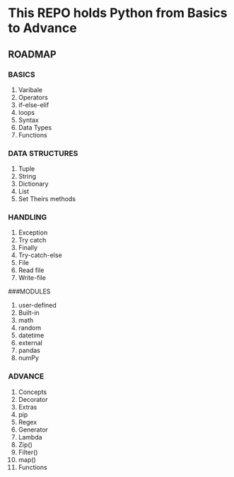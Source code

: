 # This REPO holds Python from Basics to Advance

## ROADMAP

### BASICS
1) Varibale
2) Operators
3) if-else-elif
4) loops
5) Syntax
6) Data Types
7) Functions


### DATA STRUCTURES
1) Tuple
2) String
3) Dictionary
4) List
5) Set
   Theirs methods

### HANDLING
1) Exception
2) Try catch
3) Finally
4) Try-catch-else
5) File
6) Read file
7) Write-file

###MODULES
1) user-defined
2) Built-in
3) math
4) random
5) datetime
6) external
7) pandas
8) numPy


### ADVANCE
1) Concepts
2) Decorator
3) Extras
4) pip
5) Regex
6) Generator
7) Lambda
8) Zip()
9) Filter()
10) map()
11) Functions
